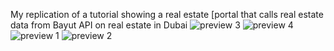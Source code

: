  My replication of a tutorial showing a real estate [portal that calls real estate data from Bayut API on real estate in Dubai
![preview 3](https://user-images.githubusercontent.com/50581464/222453882-dd25b09b-cce7-46d2-895f-2f6c1f61920d.png)
![preview 4](https://user-images.githubusercontent.com/50581464/222453895-e02f1477-6d3e-4e62-99a6-e5710f4eb887.png)
![preview 1](https://user-images.githubusercontent.com/50581464/222453901-b2f5e031-526e-4699-9a9d-10343fd9f9ab.png)
![preview 2](https://user-images.githubusercontent.com/50581464/222453907-ff2194b7-2f06-4f73-bb46-502a2d05f6f2.png)
